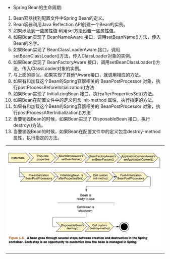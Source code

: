 - Spring Bean的生命周期:

1. Bean容器找到配置文件中Spring Bean的定义。
2. Bean容器利用Java Reflection API创建一个Bean的实例。
3. 如果涉及到一些属性值 利用set方法设置一些属性值。
4. 如果Bean实现了 BeanNameAware 接口，调用setBeanName()方法，传入Bean的名字。
5. 如果Bean实现了 BeanClassLoaderAware 接口，调用setBeanClassLoader()方法，传入ClassLoader对象的实例。
6. 如果Bean实现了 BeanFactoryAware 接口，调用setBeanClassLoader()方法，传入ClassLoader对象的实例。
7. 与上面的类似，如果实现了其他*Aware接口，就调用相应的方法。
8. 如果有和加载这个Bean的Spring容器相关的 BeanPostProcessor 对象，执行postProcessBeforeInitialization()方法
9. 如果Bean实现了 InitializingBean 接口，执行afterPropertiesSet()方法。
10. 如果Bean在配置文件中的定义包含 init-method 属性，执行指定的方法。
11. 如果有和加载这个Bean的Spring容器相关的 BeanPostProcessor 对象，执行postProcessAfterInitialization()方法
12. 当要销毁Bean的时候，如果Bean实现了 DisposableBean 接口，执行destroy()方法。
13. 当要销毁Bean的时候，如果Bean在配置文件中的定义包含destroy-method属性，执行指定的方法。

--- 
![binaryTree](../../../../resources/images/bean-lifeCycle.jpeg "binaryTree")

--- 
